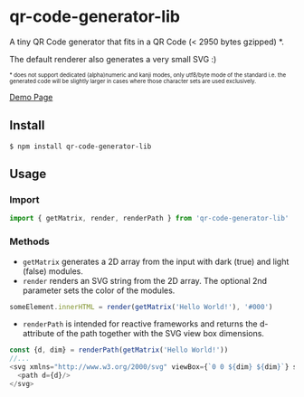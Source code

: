 # qr-code-generator-lib

A tiny QR Code generator that fits in a QR Code (< 2950 bytes gzipped) \*.

The default renderer also generates a very small SVG :) 

<sup><sub>\* does not support dedicated (alpha)numeric and kanji modes, only utf8/byte mode of the standard i.e. the generated code will be slightly larger in cases where those character sets are used exclusively.</sub></sup>

[Demo Page](https://alexruppert.github.io/qr-code-generator-lib/)

## Install

```shell
$ npm install qr-code-generator-lib
```

## Usage

### Import

```javascript
import { getMatrix, render, renderPath } from 'qr-code-generator-lib'
```

### Methods

* `getMatrix` generates a 2D array from the input with dark (true) and light (false) modules.
* `render` renders an SVG string from the 2D array. The optional 2nd parameter sets the color of the modules.

```javascript
someElement.innerHTML = render(getMatrix('Hello World!'), '#000')
```

* `renderPath` is intended for reactive frameworks and returns the d-attribute of the path together with the SVG view box dimensions.

```javascript
const {d, dim} = renderPath(getMatrix('Hello World!'))
//...
<svg xmlns="http://www.w3.org/2000/svg" viewBox={`0 0 ${dim} ${dim}`} stroke="#000" stroke-width="1.05">
  <path d={d}/>
</svg>
```
